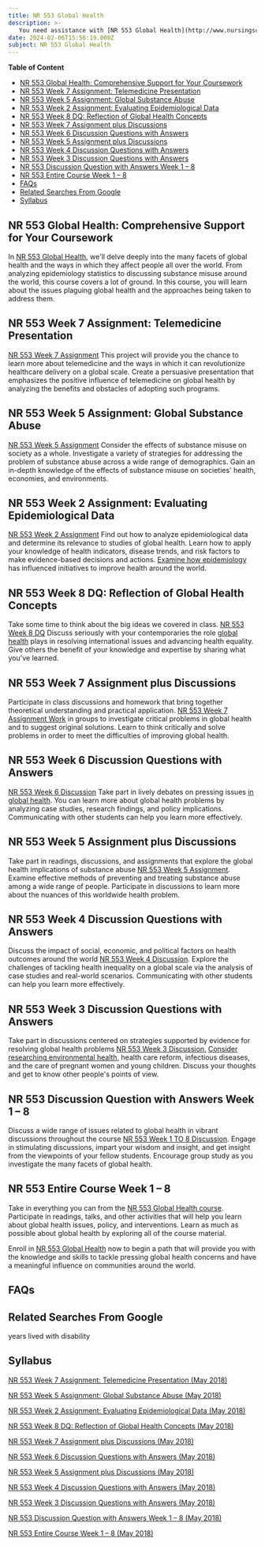 ```yaml
---
title: NR 553 Global Health
description: >-
   You need assistance with [NR 553 Global Health](http://www.nursingschooltutors.com/), right? Entrust your online course management to our team of specialists. Our team has considerable understanding in international health and can provide you with trustworthy support for your studies. Don't worry about your online course; we've got you covered. If you need assistance with [NR 553 Global Health,](http://www.nursingschooltutors.com/) don't hesitate to contact us.
date: 2024-02-06T15:56:19.000Z
subject: NR 553 Global Health
---
```


**Table of Content**



- [NR 553 Global Health: Comprehensive Support for Your Coursework](#nr-553-global-health-comprehensive-support-for-your-coursework)
- [NR 553 Week 7 Assignment: Telemedicine Presentation](#nr-553-week-7-assignment-telemedicine-presentation)
- [NR 553 Week 5 Assignment: Global Substance Abuse](#nr-553-week-5-assignment-global-substance-abuse)
- [NR 553 Week 2 Assignment: Evaluating Epidemiological Data](#nr-553-week-2-assignment-evaluating-epidemiological-data)
- [NR 553 Week 8 DQ: Reflection of Global Health Concepts](#nr-553-week-8-dq-reflection-of-global-health-concepts)
- [NR 553 Week 7 Assignment plus Discussions](#nr-553-week-7-assignment-plus-discussions)
- [NR 553 Week 6 Discussion Questions with Answers](#nr-553-week-6-discussion-questions-with-answers)
- [NR 553 Week 5 Assignment plus Discussions](#nr-553-week-5-assignment-plus-discussions)
- [NR 553 Week 4 Discussion Questions with Answers](#nr-553-week-4-discussion-questions-with-answers)
- [NR 553 Week 3 Discussion Questions with Answers](#nr-553-week-3-discussion-questions-with-answers)
- [NR 553 Discussion Question with Answers Week 1 – 8](#nr-553-discussion-question-with-answers-week-1--8)
- [NR 553 Entire Course Week 1 – 8](#nr-553-entire-course-week-1--8)
- [FAQs](#faqs)
- [Related Searches From Google](#related-searches-from-google)
- [Syllabus](#syllabus)


## NR 553 Global Health: Comprehensive Support for Your Coursework

In [NR 553 Global Health](http://www.nursingschooltutors.com/), we'll delve deeply into the many facets of global health and the ways in which they affect people all over the world. From analyzing epidemiology statistics to discussing substance misuse around the world, this course covers a lot of ground. In this course, you will learn about the issues plaguing global health and the approaches being taken to address them.



## NR 553 Week 7 Assignment: Telemedicine Presentation

[NR 553 Week 7 Assignment](http://www.nursingschooltutors.com/) This project will provide you the chance to learn more about telemedicine and the ways in which it can revolutionize healthcare delivery on a global scale. Create a persuasive presentation that emphasizes the positive influence of telemedicine on global health by analyzing the benefits and obstacles of adopting such programs.

## NR 553 Week 5 Assignment: Global Substance Abuse

[NR 553 Week 5 Assignment](http://www.nursingschooltutors.com/) Consider the effects of substance misuse on society as a whole. Investigate a variety of strategies for addressing the problem of substance abuse across a wide range of demographics. Gain an in-depth knowledge of the effects of substance misuse on societies' health, economies, and environments.

## NR 553 Week 2 Assignment: Evaluating Epidemiological Data

[NR 553 Week 2 Assignment](http://www.nursingschooltutors.com/) Find out how to analyze epidemiological data and determine its relevance to studies of global health. Learn how to apply your knowledge of health indicators, disease trends, and risk factors to make evidence-based decisions and actions. [Examine how epidemiology](http://www.nursingschooltutors.com/) has influenced initiatives to improve health around the world.

## NR 553 Week 8 DQ: Reflection of Global Health Concepts

Take some time to think about the big ideas we covered in class. [NR 553 Week 8 DQ](http://www.nursingschooltutors.com/) Discuss seriously with your contemporaries the role [global health](http://www.nursingschooltutors.com/) plays in resolving international issues and advancing health equality. Give others the benefit of your knowledge and expertise by sharing what you've learned.

## NR 553 Week 7 Assignment plus Discussions

Participate in class discussions and homework that bring together theoretical understanding and practical application. [NR 553 Week 7 Assignment Work](http://www.nursingschooltutors.com/) in groups to investigate critical problems in global health and to suggest original solutions. Learn to think critically and solve problems in order to meet the difficulties of improving global health.

## NR 553 Week 6 Discussion Questions with Answers

[NR 553 Week 6 Discussion](http://www.nursingschooltutors.com/) Take part in lively debates on pressing issues [in global health](http://www.nursingschooltutors.com/). You can learn more about global health problems by analyzing case studies, research findings, and policy implications. Communicating with other students can help you learn more effectively.

## NR 553 Week 5 Assignment plus Discussions

Take part in readings, discussions, and assignments that explore the global health implications of substance abuse [NR 553 Week 5 Assignment](http://www.nursingschooltutors.com/). Examine effective methods of preventing and treating substance abuse among a wide range of people. Participate in discussions to learn more about the nuances of this worldwide health problem.

## NR 553 Week 4 Discussion Questions with Answers

Discuss the impact of social, economic, and political factors on health outcomes around the world [NR 553 Week 4 Discussion](http://www.nursingschooltutors.com/). Explore the challenges of tackling health inequality on a global scale via the analysis of case studies and real-world scenarios. Communicating with other students can help you learn more effectively.

## NR 553 Week 3 Discussion Questions with Answers

Take part in discussions centered on strategies supported by evidence for resolving global health problems [NR 553 Week 3 Discussion.](http://www.nursingschooltutors.com/) [Consider researching environmental health](http://www.nursingschooltutors.com/), health care reform, infectious diseases, and the care of pregnant women and young children. Discuss your thoughts and get to know other people's points of view.

## NR 553 Discussion Question with Answers Week 1 – 8

Discuss a wide range of issues related to global health in vibrant discussions throughout the course [NR 553 Week 1 TO 8 Discussion](http://www.nursingschooltutors.com/). Engage in stimulating discussions, impart your wisdom and insight, and get insight from the viewpoints of your fellow students. Encourage group study as you investigate the many facets of global health.

## NR 553 Entire Course Week 1 – 8

Take in everything you can from the [NR 553 Global Health course](http://www.nursingschooltutors.com/). Participate in readings, talks, and other activities that will help you learn about global health issues, policy, and interventions. Learn as much as possible about global health by exploring all of the course material.

Enroll in [NR 553 Global Health](http://www.nursingschooltutors.com/) now to begin a path that will provide you with the knowledge and skills to tackle pressing global health concerns and have a meaningful influence on communities around the world.

## FAQs

## Related Searches From Google

years lived with disability

## Syllabus

[NR 553 Week 7 Assignment: Telemedicine Presentation (May 2018)](https://www.academicguider.com/devry/nr-553-week-7-assignment/)

[NR 553 Week 5 Assignment: Global Substance Abuse (May 2018)](https://www.academicguider.com/devry/nr-553-week-5-assignment/)

[NR 553 Week 2 Assignment: Evaluating Epidemiological Data (May 2018)](https://www.academicguider.com/devry/nr-553-week-2-assignment/)

[NR 553 Week 8 DQ: Reflection of Global Health Concepts (May 2018)](https://www.academicguider.com/devry/nr-553-week-8/)

[NR 553 Week 7 Assignment plus Discussions (May 2018)](https://www.academicguider.com/devry/nr-553-week-7/)

[NR 553 Week 6 Discussion Questions with Answers (May 2018)](https://www.academicguider.com/devry/nr-553-week-6/)

[NR 553 Week 5 Assignment plus Discussions (May 2018)](https://www.academicguider.com/devry/nr-553-week-5/)

[NR 553 Week 4 Discussion Questions with Answers (May 2018)](https://www.academicguider.com/devry/nr-553-week-4/)

[NR 553 Week 3 Discussion Questions with Answers (May 2018)](https://www.academicguider.com/devry/nr-553-week-3/)

[NR 553 Discussion Question with Answers Week 1 – 8 (May 2018)](https://www.academicguider.com/devry/nr-553-discussion-question/)

[NR 553 Entire Course Week 1 – 8 (May 2018)](https://www.academicguider.com/devry/nr-553-entire-course/)
